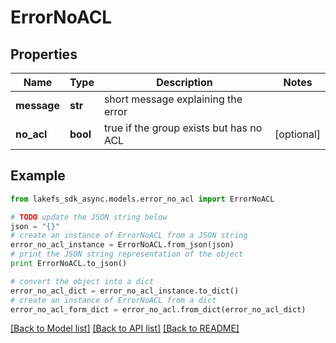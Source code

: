 # ErrorNoACL


## Properties

Name | Type | Description | Notes
------------ | ------------- | ------------- | -------------
**message** | **str** | short message explaining the error | 
**no_acl** | **bool** | true if the group exists but has no ACL | [optional] 

## Example

```python
from lakefs_sdk_async.models.error_no_acl import ErrorNoACL

# TODO update the JSON string below
json = "{}"
# create an instance of ErrorNoACL from a JSON string
error_no_acl_instance = ErrorNoACL.from_json(json)
# print the JSON string representation of the object
print ErrorNoACL.to_json()

# convert the object into a dict
error_no_acl_dict = error_no_acl_instance.to_dict()
# create an instance of ErrorNoACL from a dict
error_no_acl_form_dict = error_no_acl.from_dict(error_no_acl_dict)
```
[[Back to Model list]](../README.md#documentation-for-models) [[Back to API list]](../README.md#documentation-for-api-endpoints) [[Back to README]](../README.md)


